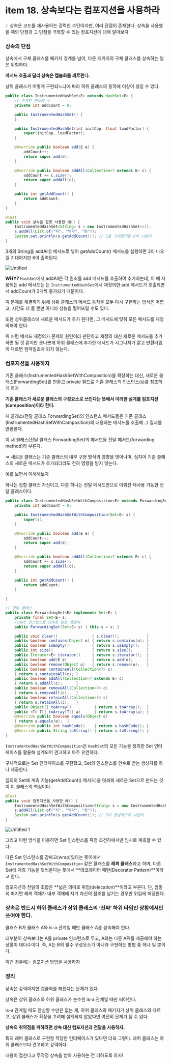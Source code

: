 # item 18. 상속보다는 컴포지션을 사용하라

<aside>
💡 상속은 코드를 재사용하는 강력한 수단이지만, 여러 단점이 존재한다. 
상속을 사용했을 때의 단점과 그 단점을 극복할 수 있는 컴포지션에 대해 알아보자

</aside>

### 상속의 단점

상속에서 구체 클래스를 패키지 경계를 넘어, 다른 패키지의 구체 클래스를 상속하는 일은 위험하다.

**메서드 호출과 달리 상속은 캡슐화를 깨트린다.**

상위 클래스가 어떻게 구현되느냐에 따라 하위 클래스의 동작에 이상이 생길 수 있다.

```java
public class InstrumentedHashSet<E> extends HashSet<E> {
    // 추가된 원소의 수
    private int addCount = 0;

    public InstrumentedHashSet() {
    }

    public InstrumentedHashSet(int initCap, float loadFactor) {
        super(initCap, loadFactor);
    }

    @Override public boolean add(E e) {
        addCount++;
        return super.add(e);
    }

    @Override public boolean addAll(Collection<? extends E> c) {
        addCount += c.size();
        return super.addAll(c);
    }

    public int getAddCount() {
        return addCount;
    }
}
```

```java
@Test
public void 상속을_잘못_사용한_예() {
    InstrumentedHashSet<String> s = new InstrumentedHashSet<>();
    s.addAll(List.of("틱", "탁탁", "펑"));
    System.out.println(s.getAddCount()); // 3을 기대했지만 6이 나온다
}
```

3개의 String을 addAll() 메서드로 넣어 getAddCount() 메서드를 실행하면 3이 나오길 기대하지만 6이 출력된다.

![Untitled](https://user-images.githubusercontent.com/49682056/220915661-d5d08d30-5cef-40e4-933d-e1a5b5e227d4.png)

**WHY?** `HashSet`에서 addAll은 각 원소를 add 메서드를 호출하여 추가하는데, 이 때 사용되는 add 메서드는 는 `InstrumentedHashSet`에서 재정의한 add 메서드가 호출되면서 addCount가 2개씩 증가되기 때문이다.

이 문제를 해결하기 위해 상위 클래스의 메서드 동작을 모두 다시 구현하는 방식은 어렵고, 시간도 더 들 뿐만 아니라 성능을 떨어뜨릴 수도 있다.

또한 상위클래스에 새로운 메서드가 추가 된다면, 그 메서드에 맞춰 모든 메서드를 재정의해야 한다.

위 처럼 메서드 재정의가 문제의 원인이라 판단하고 재정의 대신 새로운 메서드를 추가하면 될 것 같지만 운나쁘게 하위 클래스에 추가한 메서드가 시그니처가 같고 반환타입이 다르면 컴파일조차 되지 않는다.

### 컴포지션을 사용하자

기존 클래스(InstrumentedHashSetWithComposition)를 확장하는 대신, 새로운 클래스(ForwardingSet)를 만들고 private 필드로 기존 클래스의 인스턴스(s)를 참조하게 하자

**기존 클래스가 새로운 클래스의 구성요소로 쓰인다는 뜻에서 이러한 설계를 컴포지션(composition)이라 한다.**

새 클래스(전달 클래스 ForwardingSet)의 인스턴스 메서드들은 기존 클래스(InstrumentedHashSetWithComposition)의 대응하는 메서드를 호출해 그 결과를 반환한다.

이 새 클래스(전달 클래스 ForwardingSet)의 메서드들 전달 메서드(forwarding method)라 부른다.

⇒ 새로운 클래스는 기존 클래스의 내부 구현 방식의 영향을 벗어나며, 심지어 기존 클래스의 새로운 메서드가 추가되더라도 전혀 영향을 받지 않는다.

예를 보면서 이해해보자 

하나는 집합 클래스 자신이고, 다른 하나는 전달 메서드만으로 이뤄진 재사용 가능한 전달 클래스이다.

```java
public class InstrumentedHashSetWithComposition<E> extends ForwardingSet<E> {
    private int addCount = 0;

    public InstrumentedHashSetWithComposition(Set<E> s) {
        super(s);
    }

    @Override public boolean add(E e) {
        addCount++;
        return super.add(e);
    }

    @Override public boolean addAll(Collection<? extends E> c) {
        addCount += c.size();
        return super.addAll(c);
    }

    public int getAddCount() {
        return addCount;
    }

}
```

```java
// 전달 클래스
public class ForwardingSet<E> implements Set<E> {
    private final Set<E> s;
    //set 인스턴스를 인수로 받는 생성자
    public ForwardingSet(Set<E> s) { this.s = s; }

    public void clear()               { s.clear();            }
    public boolean contains(Object o) { return s.contains(o); }
    public boolean isEmpty()          { return s.isEmpty();   }
    public int size()                 { return s.size();      }
    public Iterator<E> iterator()     { return s.iterator();  }
    public boolean add(E e)           { return s.add(e);      }
    public boolean remove(Object o)   { return s.remove(o);   }
    public boolean containsAll(Collection<?> c)
    { return s.containsAll(c); }
    public boolean addAll(Collection<? extends E> c)
    { return s.addAll(c);      }
    public boolean removeAll(Collection<?> c)
    { return s.removeAll(c);   }
    public boolean retainAll(Collection<?> c)
    { return s.retainAll(c);   }
    public Object[] toArray()          { return s.toArray();  }
    public <T> T[] toArray(T[] a)      { return s.toArray(a); }
    @Override public boolean equals(Object o)
    { return s.equals(o);  }
    @Override public int hashCode()    { return s.hashCode(); }
    @Override public String toString() { return s.toString(); }
}
```

`InstrumentedHashSetWithComposition`은 `HashSet`의 모든 기능을 정의한 Set 인터페이스를 활용해 설계되어 견고하고 아주 유연하다.

구체적으로는 Set 인터페이스를 구현했고, Set의 인스턴스를 인수로 받는 생성자를 하나 제공한다.

임의의 Set에 계측 기능(getAddCount() 메서드)을 덧씌워 새로운 Set으로 만드는 것이 이 클래스의 핵심이다.

```java
@Test
public void 컴포지션을_사용한_예() {
    InstrumentedHashSetWithComposition<String> s = new InstrumentedHashSetWithComposition<>(new HashSet<>());
    s.addAll(List.of("틱", "탁탁", "펑"));
    System.out.println(s.getAddCount()); // 3이 정상적으로 나온다
}
```

![Untitled 1](https://user-images.githubusercontent.com/49682056/220915658-b1a9c134-eb71-4e37-8220-a3d384006063.png)

그리고 이런 방식을 이용하면 Set 인스턴스를 즉정 조건하에서만 임시로 계측할 수 있다.

다른 Set 인스턴스를 감싸고(wrap)있다는 뜻이에서 `InstrumentedHashSetWithComposition` 같은 클래스를 **래퍼 클래스**라고 하며, 다른 Set에 계측 기능을 덧씌운다는 뜻에서 **데코레이터 패턴(Decorator Pattern)**이라고 한다.

컴포지션과 전달의 조합은 **넓은 의미로 위임(delecation)**이라고 부른다. 단, 엄밀히 따지면 래퍼 객체가 내부 객체에 자기 자신의 참조를 넘기는 경우만 위임에 해당한다.

### 상속은 반드시 하위 클래스가 상위 클래스의 ‘진짜’ 하위 타입인 상황에서만 쓰여야 한다.

클래스 B가 클래스 A와 is-a 관계일 때만 클래스 A를 상속해야 한다.

대부분이 상속보다는 A를 private 인스턴스로 두고, A와는 다른 API를 제공해야 하는 상황이 대다수이다. 즉, A는 B의 필수 구성요소가 아니라 구현하는 방법 중 하나 일 뿐이다.

이런 경우에는 컴포지션 방법을 사용하자

### 정리

상속은 강력하지만 캡슐화를 해친다는 문제가 있다.

상속은 상위 클래스와 하위 클래스가 순수한 is-a 관계일 때만 써야한다.

is-a 관계일 때도 안심할 수만은 없는 게, 하위 클래스의 패키지가 상위 클래스와 다르고, 상위 클래스가 확장을 고려해 설계되지 않았다면 여전히 문제가 될 수 있다.

**상속의 취약점을 피하려면 상속 대신 컴포지션과 전달을 사용하자.** 

특히 래퍼 클래스로 구현할 적당한 인터페이스가 있다면 더욱 그렇다. 래퍼 클래스는 하위 클래스보다 견고하고 강력하다.

내용이 겹친다고 무작정 상속을 받아 사용하는 건 피하도록 하자!